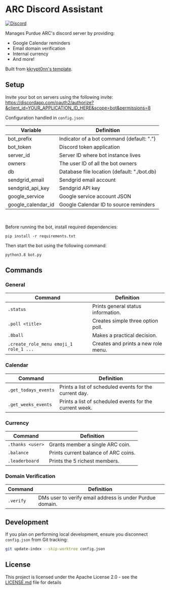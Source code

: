 # ARC Discord Assistant
[![Discord](https://img.shields.io/discord/868977679590883420)](https://discord.gg/xPJfDaztvS)

Manages Purdue ARC's discord server by providing:
- Google Calendar reminders
- Email domain verification
- Internal currency
- And more!

Built from [kkrypt0nn's template](https://github.com/kkrypt0nn/Python-Discord-Bot-Template).

## Setup

Invite your bot on servers using the following invite:
https://discordapp.com/oauth2/authorize?&client_id=YOUR_APPLICATION_ID_HERE&scope=bot&permissions=8

Configuration handled in `config.json`:

| Variable           | Definition                                                            |
| ------------------ | ----------------------------------------------------------------------|
| bot_prefix         | Indicator of a bot command (default: ".")                             |
| bot_token          | Discord token application                                             |
| server_id          | Server ID where bot instance lives                                    |
| owners             | The user ID of all the bot owners                                     |
| db                 | Database file location (default: "./bot.db)                           |
| sendgrid_email     | Sendgrid email account                                                |
| sendgrid_api_key   | Sendgrid API key                                                      |
| google_service     | Google service account JSON                                           |
| google_calendar_id | Google Calendar ID to source reminders                                |

<br />

Before running the bot, install required dependencies:

```
pip install -r requirements.txt
```

Then start the bot using the following command:

```
python3.8 bot.py
```

## Commands

### General

| Command            | Definition                                                            |
| ------------------ | ----------------------------------------------------------------------|
| `.status`          | Prints general status information.                                    |
| `.poll <title>`    | Creates simple three option poll.                                     |
| `.8ball`           | Makes a practical decision.                                           |
| `.create_role_menu emoji_1 role_1 ...`| Creates and prints a new role menu.                |

### Calendar

| Command              | Definition                                                          |
| -------------------- | --------------------------------------------------------------------|
| `.get_todays_events` | Prints a list of scheduled events for the current day.              |
| `.get_weeks_events`  | Prints a list of scheduled events for the current week.             |


### Currency

| Command              | Definition                                                          |
| -------------------- | --------------------------------------------------------------------|
| `.thanks <user>`     | Grants member a single ARC coin.                                    |
| `.balance`           | Prints current balance of ARC coins.                                |
| `.leaderboard`       | Prints the 5 richest members.                                       |

### Domain Verification

| Command              | Definition                                                          |
| -------------------- | --------------------------------------------------------------------|
| `.verify`            | DMs user to verify email address is under Purdue domain.            |

## Development
If you plan on performing local development, ensure you disconnect `config.json` from Git tracking:

```bash
git update-index --skip-worktree config.json
```

## License

This project is licensed under the Apache License 2.0 - see the [LICENSE.md](LICENSE.md) file for details
